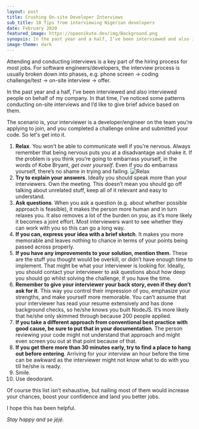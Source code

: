 ```yaml
---
layout: post
title: Crushing On-site Developer Interviews
sub_title: 10 Tips from interviewing Nigerian developers
date: February 2020
featured_image: https://opeonikute.dev/img/Background.png
synopsis: In the past year and a half, I’ve been interviewed and also interviewed people on behalf of my company. In that time, I've noticed some patterns conducting on-site interviews and I’d like to give brief advice based on them. 
image-theme: dark
---
```


Attending and conducting interviews is a key part of the hiring process for most jobs. For software engineers/developers, the interview process is usually broken down into phases, e.g. phone screen -> coding challenge/test -> on-site interview -> offer.

In the past year and a half, I’ve been interviewed and also interviewed people on behalf of my company. In that time, I've noticed some patterns conducting on-site interviews and I’d like to give brief advice based on them.

The scenario is, your interviewer is a developer/engineer on the team you’re applying to join, and you completed a challenge online and submitted your code. So let's get into it.

1. **Relax**. You won’t be able to communicate well if you’re nervous. Always remember that being nervous puts you at a disadvantage and shake it. If the problem is you think you’re going to embarrass yourself, in the words of Kobe Bryant, *get over yourself*. Even if you do embarrass yourself, there’s no shame in trying and failing. 
![Relax](https://media.giphy.com/media/YEongvRqe8sXC/giphy.gif)
2. **Try to explain your answers**. Ideally you should speak more than your interviewers. Own the meeting. This doesn’t mean you should go off talking about unrelated stuff, keep all of it relevant and easy to understand.
3. **Ask questions**. When you ask a question (e.g. about whether possible approach is feasible), it makes the person more human and in turn relaxes you. It also removes a lot of the burden on you, as it’s more likely it becomes a joint effort. Most interviewers want to see whether they can work with you so this can go a long way.
4. **If you can, express your idea with a brief sketch**. It makes you more memorable and leaves nothing to chance in terms of your points being passed across properly.
5. **If you have any improvements to your solution, mention them**. These are the stuff you thought  would be overkill, or didn’t have enough time to implement. That might be what your interviewer is looking for. Ideally, you should contact your interviewer to ask questions about how deep you should go whilst solving the challenge, if you have the time.
6. **Remember to give your interviewer your back story, even if they don’t ask for it**. This way you control their impression of you, emphasize your strengths, and make yourself more memorable. 
You can’t assume that your interviewer has read your resume extensively and has done background checks, so he/she knows you built NodeJS. 
It’s more likely that he/she only skimmed through because 200 people applied.
7. **If you take a different approach from conventional best practice with good cause, be sure to put that in your documentation**. The person reviewing your code might not understand that approach and might even screen you out at that point because of that.
8. **If you get there more than 30 minutes early, try to find a place to hang out before entering**. Arriving for your interview an hour before the time can be awkward as the interviewer might not know what to do with you till he/she is ready.
9. Smile.
10. Use deodorant.

Of course this list isn’t exhaustive, but nailing most of them would increase your chances, boost your confidence and land you better jobs. 

I hope this has been helpful.

*Stay happy and ṣe jẹ́jẹ́.*